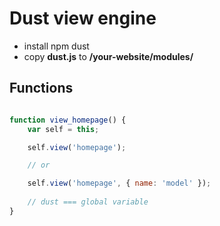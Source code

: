 # Dust view engine

- install npm dust
- copy **dust.js** to __/your-website/modules/__

## Functions

```javascript

function view_homepage() {
	var self = this;

	self.view('homepage');

	// or

	self.view('homepage', { name: 'model' });
	
	// dust === global variable
}

```